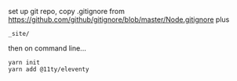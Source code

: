 


set up git repo, copy .gitignore from
 https://github.com/github/gitignore/blob/master/Node.gitignore
 plus 
 ```
 _site/
 ```

then on command line...
```
yarn init 
yarn add @11ty/eleventy
```


